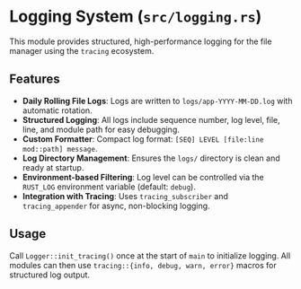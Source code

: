 # Logging System (`src/logging.rs`)

This module provides structured, high-performance logging for the file manager using the `tracing` ecosystem.

## Features
- **Daily Rolling File Logs**: Logs are written to `logs/app-YYYY-MM-DD.log` with automatic rotation.
- **Structured Logging**: All logs include sequence number, log level, file, line, and module path for easy debugging.
- **Custom Formatter**: Compact log format: `[SEQ] LEVEL [file:line mod::path] message`.
- **Log Directory Management**: Ensures the `logs/` directory is clean and ready at startup.
- **Environment-based Filtering**: Log level can be controlled via the `RUST_LOG` environment variable (default: `debug`).
- **Integration with Tracing**: Uses `tracing_subscriber` and `tracing_appender` for async, non-blocking logging.

## Usage
Call `Logger::init_tracing()` once at the start of `main` to initialize logging. All modules can then use `tracing::{info, debug, warn, error}` macros for structured log output.
